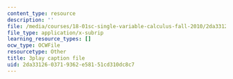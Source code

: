 ```yaml
---
content_type: resource
description: ''
file: /media/courses/18-01sc-single-variable-calculus-fall-2010/2da3312603719362e58151cd310dc8c7_YN7k_bXXggY.srt
file_type: application/x-subrip
learning_resource_types: []
ocw_type: OCWFile
resourcetype: Other
title: 3play caption file
uid: 2da33126-0371-9362-e581-51cd310dc8c7
---
```

